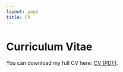 ```yaml
---
layout: page
title: CV
---
```


# Curriculum Vitae

You can download my full CV here: [CV (PDF)](CV.pdf).
